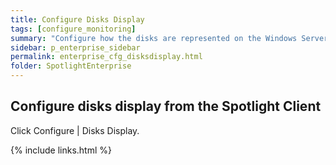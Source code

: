 ```yaml
---
title: Configure Disks Display
tags: [configure_monitoring]
summary: "Configure how the disks are represented on the Windows Server | Overview Page | Disks Panel."
sidebar: p_enterprise_sidebar
permalink: enterprise_cfg_disksdisplay.html
folder: SpotlightEnterprise
---
```




## Configure disks display from the Spotlight Client

Click Configure \| Disks Display.


{% include links.html %}
